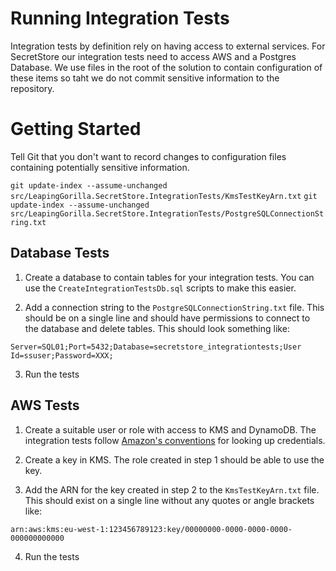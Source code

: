 ﻿# Running Integration Tests

Integration tests by definition rely on having access to external services. For SecretStore our integration tests need to access AWS and a Postgres Database. We use files in the root of the solution to contain configuration of these items so taht we do not commit sensitive information to the repository.

# Getting Started

Tell Git that you don't want to record changes to configuration files containing potentially sensitive information.

`git update-index --assume-unchanged src/LeapingGorilla.SecretStore.IntegrationTests/KmsTestKeyArn.txt`
`git update-index --assume-unchanged src/LeapingGorilla.SecretStore.IntegrationTests/PostgreSQLConnectionString.txt`

## Database Tests

1. Create a database to contain tables for your integration tests. You can use the `CreateIntegrationTestsDb.sql` scripts to make this easier.

2. Add a connection string to the `PostgreSQLConnectionString.txt` file. This should be on a single line and should have permissions to connect to the database and delete tables. This should look something like:

`Server=SQL01;Port=5432;Database=secretstore_integrationtests;User Id=ssuser;Password=XXX;`

3. Run the tests

## AWS Tests

1. Create a suitable user or role with access to KMS and DynamoDB. The integration tests follow [Amazon's conventions](https://docs.aws.amazon.com/sdk-for-net/latest/developer-guide/net-dg-config-creds.html) for looking up credentials. 

2. Create a key in KMS. The role created in step 1 should be able to use the key. 

3. Add the ARN for the key created in step 2 to the `KmsTestKeyArn.txt` file. This should exist on a single line without any quotes or angle brackets like:

`arn:aws:kms:eu-west-1:123456789123:key/00000000-0000-0000-0000-000000000000`

4. Run the tests